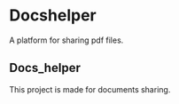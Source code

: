 # Docshelper

A platform for sharing pdf files.

## Docs_helper

This project is made for documents sharing.


